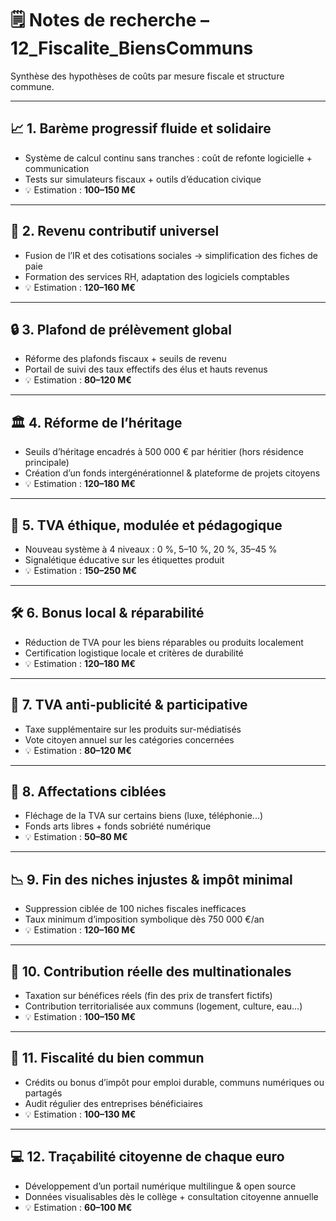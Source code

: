 # 🗒️ Notes de recherche – 12_Fiscalite_BiensCommuns

Synthèse des hypothèses de coûts par mesure fiscale et structure commune.

---

## 📈 1. Barème progressif fluide et solidaire

- Système de calcul continu sans tranches : coût de refonte logicielle + communication  
- Tests sur simulateurs fiscaux + outils d’éducation civique  
- 💡 Estimation : **100–150 M€**

---

## 📄 2. Revenu contributif universel

- Fusion de l’IR et des cotisations sociales → simplification des fiches de paie  
- Formation des services RH, adaptation des logiciels comptables  
- 💡 Estimation : **120–160 M€**

---

## 🔒 3. Plafond de prélèvement global

- Réforme des plafonds fiscaux + seuils de revenu  
- Portail de suivi des taux effectifs des élus et hauts revenus  
- 💡 Estimation : **80–120 M€**

---

## 🏛️ 4. Réforme de l’héritage

- Seuils d’héritage encadrés à 500 000 € par héritier (hors résidence principale)  
- Création d’un fonds intergénérationnel & plateforme de projets citoyens  
- 💡 Estimation : **120–180 M€**

---

## 🛒 5. TVA éthique, modulée et pédagogique

- Nouveau système à 4 niveaux : 0 %, 5–10 %, 20 %, 35–45 %  
- Signalétique éducative sur les étiquettes produit  
- 💡 Estimation : **150–250 M€**

---

## 🛠️ 6. Bonus local & réparabilité

- Réduction de TVA pour les biens réparables ou produits localement  
- Certification logistique locale et critères de durabilité  
- 💡 Estimation : **120–180 M€**

---

## 📢 7. TVA anti-publicité & participative

- Taxe supplémentaire sur les produits sur-médiatisés  
- Vote citoyen annuel sur les catégories concernées  
- 💡 Estimation : **80–120 M€**

---

## 🎯 8. Affectations ciblées

- Fléchage de la TVA sur certains biens (luxe, téléphonie...)  
- Fonds arts libres + fonds sobriété numérique  
- 💡 Estimation : **50–80 M€**

---

## 📉 9. Fin des niches injustes & impôt minimal

- Suppression ciblée de 100 niches fiscales inefficaces  
- Taux minimum d’imposition symbolique dès 750 000 €/an  
- 💡 Estimation : **120–160 M€**

---

## 🏢 10. Contribution réelle des multinationales

- Taxation sur bénéfices réels (fin des prix de transfert fictifs)  
- Contribution territorialisée aux communs (logement, culture, eau…)  
- 💡 Estimation : **100–150 M€**

---

## 🫱 11. Fiscalité du bien commun

- Crédits ou bonus d’impôt pour emploi durable, communs numériques ou partagés  
- Audit régulier des entreprises bénéficiaires  
- 💡 Estimation : **100–130 M€**

---

## 💻 12. Traçabilité citoyenne de chaque euro

- Développement d’un portail numérique multilingue & open source  
- Données visualisables dès le collège + consultation citoyenne annuelle  
- 💡 Estimation : **60–100 M€**
